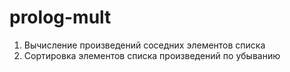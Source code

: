 # prolog-mult

1. Вычисление произведений соседних элементов списка
2. Сортировка элементов списка произведений по убыванию
